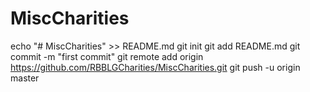 # MiscCharities
echo "# MiscCharities" >> README.md
git init
git add README.md
git commit -m "first commit"
git remote add origin https://github.com/RBBLGCharities/MiscCharities.git
git push -u origin master
